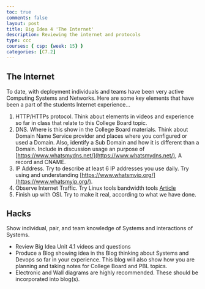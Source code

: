 ```yaml
---
toc: true
comments: false
layout: post
title: Big Idea 4 'The Internet'
description: Reviewing the internet and protocols
type: ccc
courses: { csp: {week: 15} }
categories: [C7.2]
---
```


## The Internet

To date, with deployment individuals and teams have been very active Computing Systems and Networks.  Here are some key elements that have been a part of the students Internet experience...

1. HTTP/HTTPs protocol.  Think about elements in videos and experience so far in class that relate to this College Board topic.
2. DNS.  Where is this show in the College Board materials.  Think about Domain Name Service provider and places where you configured or used a Domain.  Also, identify a Sub Domain and how it is different than a Domain.  Include in discussion usage an purpose of [https://www.whatsmydns.net/](https://www.whatsmydns.net/), A record and CNAME.
3. IP Address.  Try to describe at least 6 IP addresses you use daily.  Try using and understanding [https://www.whatsmyip.org/](https://www.whatsmyip.org/).
4. Observe Internet Traffic.  Try Linux tools bandwidth tools [Article](https://www.binarytides.com/linux-commands-monitor-network/)
5. Finish up with OSI.  Try to make it real, according to what we have done.

## Hacks

Show individual, pair, and team knowledge of Systems and interactions of Systems.

- Review Big Idea Unit 4.1 videos and questions
- Produce a Blog showing idea in ths Blog thinking about Systems and Devops so far in your experience.  This blog will also show how you are planning and taking notes for College Board and PBL topics.
- Electronic and Wall diagrams are highly recommended.  These should be incorporated into blog(s).
